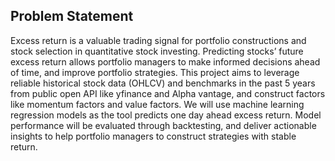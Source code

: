 ## Problem Statement
Excess return is a valuable trading signal for portfolio constructions and stock selection in quantitative stock investing. Predicting stocks’ future excess return allows portfolio managers to make informed decisions ahead of time, and improve portfolio strategies. This project aims to leverage reliable historical stock data (OHLCV) and benchmarks in the past 5 years from public open API like yfinance and Alpha vantage, and construct factors like momentum factors and value factors. We will use machine learning regression models as the tool predicts one day ahead excess return. Model performance will be evaluated through backtesting, and deliver actionable insights to help portfolio managers to construct strategies with stable return. 
